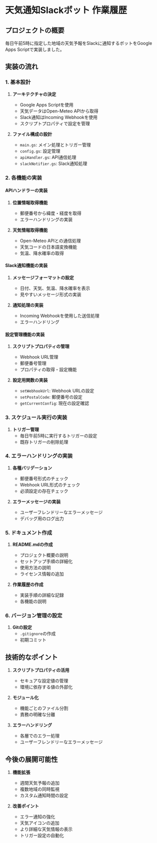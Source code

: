 # 天気通知Slackボット 作業履歴

## プロジェクトの概要
毎日午前5時に指定した地域の天気予報をSlackに通知するボットをGoogle Apps Scriptで実装しました。

## 実装の流れ

### 1. 基本設計
1. **アーキテクチャの決定**
   - Google Apps Scriptを使用
   - 天気データはOpen-Meteo APIから取得
   - Slack通知はIncoming Webhookを使用
   - スクリプトプロパティで設定を管理

2. **ファイル構成の設計**
   - `main.gs`: メイン処理とトリガー管理
   - `config.gs`: 設定管理
   - `apiHandler.gs`: API通信処理
   - `slackNotifier.gs`: Slack通知処理

### 2. 各機能の実装

#### APIハンドラーの実装
1. **位置情報取得機能**
   - 郵便番号から緯度・経度を取得
   - エラーハンドリングの実装

2. **天気情報取得機能**
   - Open-Meteo APIとの通信処理
   - 天気コードの日本語変換機能
   - 気温、降水確率の取得

#### Slack通知機能の実装
1. **メッセージフォーマットの設定**
   - 日付、天気、気温、降水確率を表示
   - 見やすいメッセージ形式の実装

2. **通知処理の実装**
   - Incoming Webhookを使用した送信処理
   - エラーハンドリング

#### 設定管理機能の実装
1. **スクリプトプロパティの管理**
   - Webhook URL管理
   - 郵便番号管理
   - プロパティの取得・設定機能

2. **設定用関数の実装**
   - `setWebhookUrl`: Webhook URLの設定
   - `setPostalCode`: 郵便番号の設定
   - `getCurrentConfig`: 現在の設定確認

### 3. スケジュール実行の実装
1. **トリガー管理**
   - 毎日午前5時に実行するトリガーの設定
   - 既存トリガーの削除処理

### 4. エラーハンドリングの実装
1. **各種バリデーション**
   - 郵便番号形式のチェック
   - Webhook URL形式のチェック
   - 必須設定の存在チェック

2. **エラーメッセージの実装**
   - ユーザーフレンドリーなエラーメッセージ
   - デバッグ用のログ出力

### 5. ドキュメント作成
1. **README.mdの作成**
   - プロジェクト概要の説明
   - セットアップ手順の詳細化
   - 使用方法の説明
   - ライセンス情報の追加

2. **作業履歴の作成**
   - 実装手順の詳細な記録
   - 各機能の説明

### 6. バージョン管理の設定
1. **Gitの設定**
   - `.gitignore`の作成
   - 初期コミット

## 技術的なポイント
1. **スクリプトプロパティの活用**
   - セキュアな設定値の管理
   - 環境に依存する値の外部化

2. **モジュール化**
   - 機能ごとのファイル分割
   - 責務の明確な分離

3. **エラーハンドリング**
   - 各層でのエラー処理
   - ユーザーフレンドリーなエラーメッセージ

## 今後の展開可能性
1. **機能拡張**
   - 週間天気予報の追加
   - 複数地域の同時監視
   - カスタム通知時間の設定

2. **改善ポイント**
   - エラー通知の強化
   - 天気アイコンの追加
   - より詳細な天気情報の表示
   - トリガー設定の自動化 